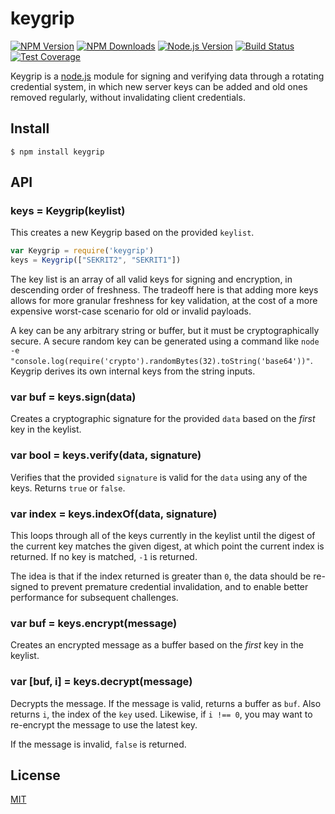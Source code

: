 # keygrip

[![NPM Version][npm-image]][npm-url]
[![NPM Downloads][downloads-image]][downloads-url]
[![Node.js Version][node-version-image]][node-version-url]
[![Build Status][travis-image]][travis-url]
[![Test Coverage][coveralls-image]][coveralls-url]

Keygrip is a [node.js](http://nodejs.org/) module for signing and verifying data through a rotating credential system, in which new server keys can be added and old ones removed regularly, without invalidating client credentials.

## Install

    $ npm install keygrip

## API

### keys = Keygrip(keylist)

This creates a new Keygrip based on the provided `keylist`.

```javascript
var Keygrip = require('keygrip')
keys = Keygrip(["SEKRIT2", "SEKRIT1"])
```

The key list is an array of all valid keys for signing and encryption, in descending order of freshness. The tradeoff here is that adding more keys allows for more granular freshness for key validation, at the cost of a more expensive worst-case scenario for old or invalid payloads.

A key can be any arbitrary string or buffer, but it must be cryptographically secure. A secure random key can be generated using a command like `node -e "console.log(require('crypto').randomBytes(32).toString('base64'))"`. Keygrip derives its own internal keys from the string inputs.

### var buf = keys.sign(data)

Creates a cryptographic signature for the provided `data` based on the _first_ key in the keylist.

### var bool = keys.verify(data, signature)

Verifies that the provided `signature` is valid for the `data` using any of the keys. Returns `true` or `false`.

### var index = keys.indexOf(data, signature)

This loops through all of the keys currently in the keylist until the digest of the current key matches the given digest, at which point the current index is returned. If no key is matched, `-1` is returned.

The idea is that if the index returned is greater than `0`, the data should be re-signed to prevent premature credential invalidation, and to enable better performance for subsequent challenges.

### var buf = keys.encrypt(message)

Creates an encrypted message as a buffer based on the _first_ key in the keylist.

### var [buf, i] = keys.decrypt(message)

Decrypts the message. If the message is valid, returns a buffer as `buf`. Also returns `i`, the index of the `key` used. Likewise, if `i !== 0`, you may want to re-encrypt the message to use the latest key.

If the message is invalid, `false` is returned.

## License

[MIT](LICENSE)

[npm-image]: https://img.shields.io/npm/v/keygrip.svg
[npm-url]: https://npmjs.org/package/keygrip
[node-version-image]: https://img.shields.io/node/v/keygrip.svg
[node-version-url]: http://nodejs.org/download/
[travis-image]: https://img.shields.io/travis/crypto-utils/keygrip/master.svg
[travis-url]: https://travis-ci.org/crypto-utils/keygrip
[coveralls-image]: https://img.shields.io/coveralls/crypto-utils/keygrip/master.svg
[coveralls-url]: https://coveralls.io/r/crypto-utils/keygrip?branch=master
[downloads-image]: https://img.shields.io/npm/dm/keygrip.svg
[downloads-url]: https://npmjs.org/package/keygrip
